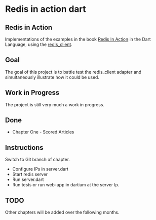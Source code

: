 Redis in action dart
====================

## Redis in Action
Implementations of the examples in the book [Redis In Action](http://www.manning.com/carlson/) in the Dart Language, using the [redis_client](https://github.com/dartist/redis_client). 

## Goal

The goal of this project is to battle test the redis_client adapter and simultaneously illustrate how it could be used.
 
## Work in Progress

The project is still very much a work in progress.

## Done

* Chapter One - Scored Articles

## Instructions 

Switch to Git branch of chapter.

* Configure IPs in server.dart 
* Start redis server
* Run server.dart
* Run tests or run web-app in dartium at the server Ip.


## TODO

Other chapters will be added over the following months.
